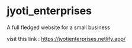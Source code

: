 # jyoti_enterprises
A full fledged website for a small business


visit this link : https://jyotienterprises.netlify.app/
